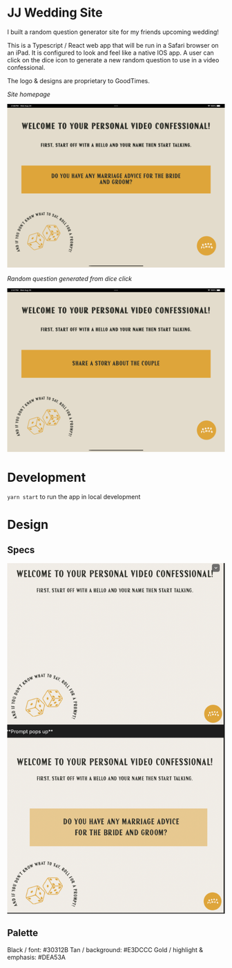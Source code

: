 # JJ Wedding Site

I built a random question generator site for my friends upcoming wedding!

This is a Typescript / React web app that will be run in a Safari browser on an iPad. It is configured to look and feel like a native IOS app. A user can click on the dice icon to generate a new random question to use in a video confessional.

The logo & designs are proprietary to GoodTimes.

_Site homepage_

![alt text](<PNG homepage.png>)

_Random question generated from dice click_

![alt text](<PNG random-question.png>)

# Development

`yarn start` to run the app in local development

# Design

## Specs

![alt text](<PNG image.png>)

## Palette

Black / font: #30312B
Tan / background: #E3DCCC
Gold / highlight & emphasis: #DEA53A
